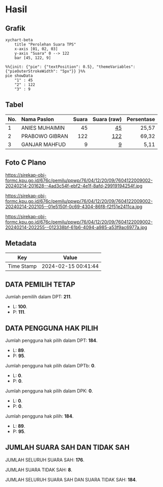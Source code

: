 # Hasil

## Grafik

```mermaid
xychart-beta
    title "Perolehan Suara TPS"
    x-axis [01, 02, 03]
    y-axis "Suara" 0 --> 122
    bar [45, 122, 9]
```

```mermaid
%%{init: {"pie": {"textPosition": 0.5}, "themeVariables": {"pieOuterStrokeWidth": "5px"}} }%%
pie showData
    "1" : 45
    "2" : 122
    "3" : 9
```

## Tabel

| No. | Nama Paslon    | Suara | Suara (raw) | Persentase |
|:--- |:-------------- | -----:| -----------:| ----------:|
| 1   | ANIES MUHAIMIN | 45    | [45][p-1]   | 25,57      |
| 2   | PRABOWO GIBRAN | 122   | [122][p-2]  | 69,32      |
| 3   | GANJAR MAHFUD  | 9     | [9][p-3]    | 5,11       |


[p-1]: https://github.com/gigit-pemilu/pemilu-2024-76-sulawesi-barat/blob/main/pilpres/hitung-suara/sub/76-sulawesi-barat/sub/04-polewali-mandar/sub/12-balanipa/sub/2009-lambanan/sub/002-tps/sub/paslon-1.txt
[p-2]: https://github.com/gigit-pemilu/pemilu-2024-76-sulawesi-barat/blob/main/pilpres/hitung-suara/sub/76-sulawesi-barat/sub/04-polewali-mandar/sub/12-balanipa/sub/2009-lambanan/sub/002-tps/sub/paslon-2.txt
[p-3]: https://github.com/gigit-pemilu/pemilu-2024-76-sulawesi-barat/blob/main/pilpres/hitung-suara/sub/76-sulawesi-barat/sub/04-polewali-mandar/sub/12-balanipa/sub/2009-lambanan/sub/002-tps/sub/paslon-3.txt

## Foto C Plano

https://sirekap-obj-formc.kpu.go.id/676c/pemilu/ppwp/76/04/12/20/09/7604122009002-20240214-201628--4ad3c54f-ebf2-4e1f-8afd-29919194254f.jpg

https://sirekap-obj-formc.kpu.go.id/676c/pemilu/ppwp/76/04/12/20/09/7604122009002-20240214-202105--01e5150f-0c69-4304-86f8-f2f51e2411ca.jpg

https://sirekap-obj-formc.kpu.go.id/676c/pemilu/ppwp/76/04/12/20/09/7604122009002-20240214-202255--012338bf-61b6-4094-a985-a53f9ac6977a.jpg


## Metadata

| Key        | Value               |
| ---------- | ------------------- |
| Time Stamp | 2024-02-15 00:41:44 |


## DATA PEMILIH TETAP

Jumlah pemilih dalam DPT: **211**.
 * L: **100**.
 * P: **111**.

## DATA PENGGUNA HAK PILIH

Jumlah pengguna hak pilih dalam DPT: **184**.
 * L: **89**.
 * P: **95**.

Jumlah pengguna hak pilih dalam DPTb: **0**.
 * L: **0**.
 * P: **0**.

Jumlah pengguna hak pilih dalam DPK: **0**.
 * L: **0**.
 * P: **0**.

Jumlah pengguna hak pilih: **184**.
 * L: **89**.
 * P: **95**.

## JUMLAH SUARA SAH DAN TIDAK SAH

JUMLAH SELURUH SUARA SAH: **176**.

JUMLAH SUARA TIDAK SAH: **8**.

JUMLAH SELURUH SUARA SAH DAN SUARA TIDAK SAH: **184**.



